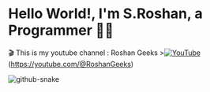 

# Hello World!, I'm S.Roshan, a Programmer 👋🏼
🎬 This is my youtube channel : Roshan Geeks >[![YouTube](https://img.shields.io/badge/YouTube-%23FF0000.svg?logo=YouTube&logoColor=white)](https://youtube.com/@RoshanGeeks) (https://youtube.com/@RoshanGeeks) 



<picture>
  <source media="(prefers-color-scheme: dark)" srcset="https://raw.githubusercontent.com/tobiasmeyhoefer/tobiasmeyhoefer/output/github-snake-dark.svg" />
  <source media="(prefers-color-scheme: light)" srcset="https://raw.githubusercontent.com/tobiasmeyhoefer/tobiasmeyhoefer/output/github-snake.svg" />
  <img alt="github-snake" src="https://raw.githubusercontent.com/tobiasmeyhoefer/tobiasmeyhoefer/output/github-snake.svg" />
</picture>
